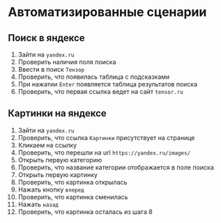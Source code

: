 # Автоматизированные сценарии

## Поиск в яндексе

1. Зайти на `yandex.ru`
2. Проверить наличия поля поиска
3. Ввести в поиск `Тензор`
4. Проверить, что появилась таблица с подсказками
5. При нажатии `Enter` появляется таблица результатов поиска
6. Проверить, что первая ссылка ведет на сайт `tensor.ru`

## Картинки на яндексе

1. Зайти на `yandex.ru`
2. Проверить, что ссылка `Картинки` присутствует на странице
3. Кликаем на ссылку
4. Проверить, что перешли на url `https://yandex.ru/images/`
5. Открыть первую категорию
6. Проверить, что название категории отображается в поле поиска
7. Открыть первую картинку
8. Проверить, что картинка открылась
9. Нажать кнопку `вперед`
10. Проверить, что картинка сменилась
11. Нажать `назад`
12. Проверить, что картинка осталась из шага 8